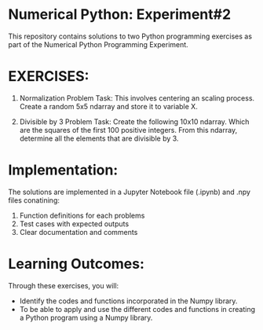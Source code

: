# Numerical Python: Experiment#2

This repository contains solutions to two Python programming exercises as part of the Numerical Python Programming Experiment.

# EXERCISES:
1) Normalization Problem
Task: This involves centering an scaling process. Create a random 5x5 ndarray and store it to variable X.



2) Divisible by 3 Problem
Task: Create the following 10x10 ndarray. Which are the squares of the first 100 positive integers. From this ndarray, determine all the elements that are divisible by 3.



# Implementation:
The solutions are implemented in a Jupyter Notebook file (.ipynb) and .npy files conatining:
1) Function definitions for each problems
2) Test cases with expected outputs
3) Clear documentation and comments

# Learning Outcomes:
Through these exercises, you will:
- Identify the codes and functions incorporated in the Numpy library.
- To be able to apply and use the different codes and functions in creating a Python program using a Numpy library.
